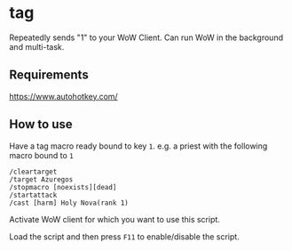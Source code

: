 # tag
Repeatedly sends "1" to your WoW Client. Can run WoW in the background and multi-task.

## Requirements
https://www.autohotkey.com/

## How to use
Have a tag macro ready bound to key `1`. 
e.g. a priest with the following macro bound to `1`
```
/cleartarget
/target Azuregos
/stopmacro [noexists][dead]
/startattack
/cast [harm] Holy Nova(rank 1)
````

Activate WoW client for which you want to use this script. 

Load the script and then press `F11` to enable/disable the script.
